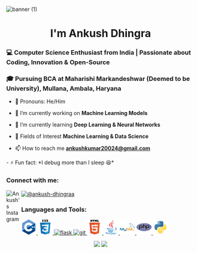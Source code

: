 ![banner (1)](https://user-images.githubusercontent.com/76683598/121713108-1baeb000-cafa-11eb-955e-c970d98952e6.png)

<h1 align="center"> I'm Ankush Dhingra</h1>

<h3 align="left">💻 Computer Science Enthusiast from India | Passionate about Coding, Innovation & Open-Source</h3>
<h3 align="left">🎓 Pursuing BCA at Maharishi Markandeshwar (Deemed to be University), Mullana, Ambala, Haryana</h3>

<p align="left">  </p>

- 👦 Pronouns: He/Him

- 🔭 I’m currently working on **Machine Learning Models**
- 📖 I’m currently learning **Deep Learning & Neural Networks**
- 🌱 Fields of Interest **Machine Learning & Data Science**

- 📫 How to reach me **[ankushkumar20024@gmail.com](mailto:ankushkumar20024@gmail.com)**

<?- 📄 Click [here](https://.....) Know about my portfolio>

- ⚡ Fun fact: *I debug more than I sleep 😆*

<h3 align="left">Connect with me:</h3>
<p align="left">
<a href="https://www.linkedin.com/in/ankush-dhingraa/" target="blank"><img align="center" src="https://raw.githubusercontent.com/rahuldkjain/github-profile-readme-generator/master/src/images/icons/Social/linked-in-alt.svg" alt="@ankush-dhingraa" height="30" width="40" /></a>
<a href="https://www.instagram.com/ankush_dhingraa_/?hl=en">
  <img align="left" alt="Ankush's Instagram" width="40px" src="https://raw.githubusercontent.com/hussainweb/hussainweb/main/icons/instagram.png" />
</a>
<!-- 
<a href="https://wa.me/911234567890" target="_blank">
<img align="left" alt="Aryan's WhatsApp" width="40px" src="https://upload.wikimedia.org/wikipedia/commons/6/6b/WhatsApp.svg" />
</a>

<a href="https://x.com/Mr_Aryan_Rana?s=09" target="_blank">
  <img align="left" alt="Twitter"  width="40px" src="https://upload.wikimedia.org/wikipedia/commons/9/95/Twitter_new_X_logo.png"/>
</a>
-->
</p>

<h3 align="left">Languages and Tools:</h3>
<p align="left"> 
<a href="https://www.w3schools.com/cpp/" target="_blank" rel="noreferrer"> <img src="https://raw.githubusercontent.com/devicons/devicon/master/icons/cplusplus/cplusplus-original.svg" alt="cplusplus" width="40" height="40"/> </a> <a href="https://www.w3schools.com/css/" target="_blank" rel="noreferrer"> <img src="https://raw.githubusercontent.com/devicons/devicon/master/icons/css3/css3-original-wordmark.svg" alt="css3" width="40" height="40"/> </a> <a href="https://flask.palletsprojects.com/" target="_blank" rel="noreferrer"> <img src="https://flask.palletsprojects.com/en/stable/_images/flask-name.svg" alt="flask" width="40" height="40"/> </a> <a href="https://git-scm.com/" target="_blank" rel="noreferrer"> <img src="https://www.vectorlogo.zone/logos/git-scm/git-scm-icon.svg" alt="git" width="40" height="40"/> </a> <a href="https://www.w3.org/html/" target="_blank" rel="noreferrer"> <img src="https://raw.githubusercontent.com/devicons/devicon/master/icons/html5/html5-original-wordmark.svg" alt="html5" width="40" height="40"/> </a> <a href="https://www.java.com" target="_blank" rel="noreferrer"> <img src="https://raw.githubusercontent.com/devicons/devicon/master/icons/java/java-original.svg" alt="java" width="40" height="40"/> </a> <a href="https://www.mysql.com/" target="_blank" rel="noreferrer"> <img src="https://raw.githubusercontent.com/devicons/devicon/master/icons/mysql/mysql-original-wordmark.svg" alt="mysql" width="40" height="40"/> </a> <a href="https://www.php.net" target="_blank" rel="noreferrer"> <img src="https://raw.githubusercontent.com/devicons/devicon/master/icons/php/php-original.svg" alt="php" width="40" height="40"/> </a> <a href="https://www.python.org" target="_blank" rel="noreferrer"> <img src="https://raw.githubusercontent.com/devicons/devicon/master/icons/python/python-original.svg" alt="python" width="40" height="40"/> </a> </p>

<p align="center">
  <img src="https://github-readme-stats.vercel.app/api?username=ankush-dhingraa&show_icons=true&theme=radical" height="165"/>
  <img src="https://github-readme-stats.vercel.app/api/top-langs/?username=ankush-dhingraa&layout=compact&langs_count=8" height="165"/>
</p>

